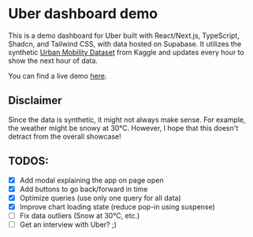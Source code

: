 # Uber dashboard demo

This is a demo dashboard for Uber built with React/Next.js, TypeScript, Shadcn, and Tailwind CSS, with data hosted on Supabase.
It utilizes the synthetic [Urban Mobility Dataset](https://www.kaggle.com/datasets/arnavsmayan/urban-mobility-dataset) from Kaggle and updates every hour to show the next hour of data.

You can find a live demo [here](https://uber-demo.quan.codes/).

## Disclaimer

Since the data is synthetic, it might not always make sense. For example, the weather might be snowy at 30°C.
However, I hope that this doesn't detract from the overall showcase!

## TODOS:

- [x] Add modal explaining the app on page open
- [x] Add buttons to go back/forward in time
- [x] Optimize queries (use only one query for all data)
- [x] Improve chart loading state (reduce pop-in using suspense)
- [ ] Fix data outliers (Snow at 30°C, etc.)
- [ ] Get an interview with Uber? ;)

